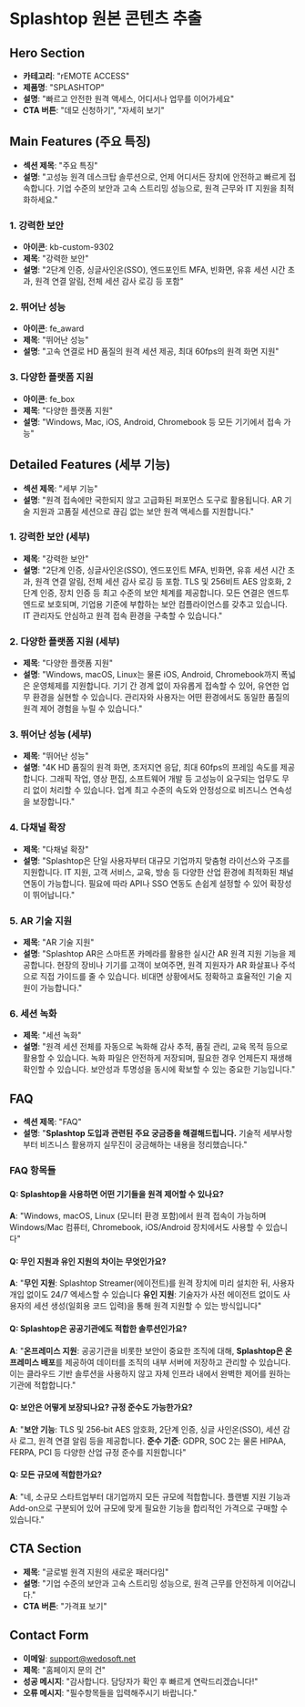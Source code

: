 # Splashtop 원본 콘텐츠 추출

## Hero Section
- **카테고리**: "rEMOTE ACCESS"
- **제품명**: "SPLASHTOP"
- **설명**: "빠르고 안전한 원격 액세스, 어디서나 업무를 이어가세요"
- **CTA 버튼**: "데모 신청하기", "자세히 보기"

## Main Features (주요 특징)
- **섹션 제목**: "주요 특징"
- **설명**: "고성능 원격 데스크탑 솔루션으로, 언제 어디서든 장치에 안전하고 빠르게 접속합니다. 기업 수준의 보안과 고속 스트리밍 성능으로, 원격 근무와 IT 지원을 최적화하세요."

### 1. 강력한 보안
- **아이콘**: kb-custom-9302
- **제목**: "강력한 보안"
- **설명**: "2단계 인증, 싱글사인온(SSO), 엔드포인트 MFA, 빈화면, 유휴 세션 시간 초과, 원격 연결 알림, 전체 세션 감사 로깅 등 포함"

### 2. 뛰어난 성능
- **아이콘**: fe_award
- **제목**: "뛰어난 성능"
- **설명**: "고속 연결로 HD 품질의 원격 세션 제공, 최대 60fps의 원격 화면 지원"

### 3. 다양한 플랫폼 지원
- **아이콘**: fe_box
- **제목**: "다양한 플랫폼 지원"
- **설명**: "Windows, Mac, iOS, Android, Chromebook 등 모든 기기에서 접속 가능"

## Detailed Features (세부 기능)
- **섹션 제목**: "세부 기능"
- **설명**: "원격 접속에만 국한되지 않고 고급화된 퍼포먼스 도구로 활용됩니다. AR 기술 지원과 고품질 세션으로 끊김 없는 보안 원격 액세스를 지원합니다."

### 1. 강력한 보안 (세부)
- **제목**: "강력한 보안"
- **설명**: "2단계 인증, 싱글사인온(SSO), 엔드포인트 MFA, 빈화면, 유휴 세션 시간 초과, 원격 연결 알림, 전체 세션 감사 로깅 등 포함. TLS 및 256비트 AES 암호화, 2단계 인증, 장치 인증 등 최고 수준의 보안 체계를 제공합니다. 모든 연결은 엔드투엔드로 보호되며, 기업용 기준에 부합하는 보안 컴플라이언스를 갖추고 있습니다. IT 관리자도 안심하고 원격 접속 환경을 구축할 수 있습니다."

### 2. 다양한 플랫폼 지원 (세부)
- **제목**: "다양한 플랫폼 지원"
- **설명**: "Windows, macOS, Linux는 물론 iOS, Android, Chromebook까지 폭넓은 운영체제를 지원합니다. 기기 간 경계 없이 자유롭게 접속할 수 있어, 유연한 업무 환경을 실현할 수 있습니다. 관리자와 사용자는 어떤 환경에서도 동일한 품질의 원격 제어 경험을 누릴 수 있습니다."

### 3. 뛰어난 성능 (세부)
- **제목**: "뛰어난 성능"
- **설명**: "4K HD 품질의 원격 화면, 초저지연 응답, 최대 60fps의 프레임 속도를 제공합니다. 그래픽 작업, 영상 편집, 소프트웨어 개발 등 고성능이 요구되는 업무도 무리 없이 처리할 수 있습니다. 업계 최고 수준의 속도와 안정성으로 비즈니스 연속성을 보장합니다."

### 4. 다채널 확장
- **제목**: "다채널 확장"
- **설명**: "Splashtop은 단일 사용자부터 대규모 기업까지 맞춤형 라이선스와 구조를 지원합니다. IT 지원, 고객 서비스, 교육, 방송 등 다양한 산업 환경에 최적화된 채널 연동이 가능합니다. 필요에 따라 API나 SSO 연동도 손쉽게 설정할 수 있어 확장성이 뛰어납니다."

### 5. AR 기술 지원
- **제목**: "AR 기술 지원"
- **설명**: "Splashtop AR은 스마트폰 카메라를 활용한 실시간 AR 원격 지원 기능을 제공합니다. 현장의 장비나 기기를 고객이 보여주면, 원격 지원자가 AR 화살표나 주석으로 직접 가이드를 줄 수 있습니다. 비대면 상황에서도 정확하고 효율적인 기술 지원이 가능합니다."

### 6. 세션 녹화
- **제목**: "세션 녹화"
- **설명**: "원격 세션 전체를 자동으로 녹화해 감사 추적, 품질 관리, 교육 목적 등으로 활용할 수 있습니다. 녹화 파일은 안전하게 저장되며, 필요한 경우 언제든지 재생해 확인할 수 있습니다. 보안성과 투명성을 동시에 확보할 수 있는 중요한 기능입니다."

## FAQ
- **섹션 제목**: "FAQ"
- **설명**: "**Splashtop 도입과 관련된 주요 궁금증을 해결해드립니다.** 기술적 세부사항부터 비즈니스 활용까지 실무진이 궁금해하는 내용을 정리했습니다."

### FAQ 항목들

#### Q: Splashtop을 사용하면 어떤 기기들을 원격 제어할 수 있나요?
**A**: "Windows, macOS, Linux (모니터 환경 포함)에서 원격 접속이 가능하며 Windows/Mac 컴퓨터, Chromebook, iOS/Android 장치에서도 사용할 수 있습니다"

#### Q: 무인 지원과 유인 지원의 차이는 무엇인가요?
**A**: "**무인 지원**: Splashtop Streamer(에이전트)를 원격 장치에 미리 설치한 뒤, 사용자 개입 없이도 24/7 엑세스할 수 있습니다 **유인 지원**: 기술자가 사전 에이전트 없이도 사용자의 세션 생성(일회용 코드 입력)을 통해 원격 지원할 수 있는 방식입니다"

#### Q: Splashtop은 공공기관에도 적합한 솔루션인가요?
**A**: "**온프레미스 지원**: 공공기관을 비롯한 보안이 중요한 조직에 대해, **Splashtop은 온프레미스 배포**를 제공하여 데이터를 조직의 내부 서버에 저장하고 관리할 수 있습니다. 이는 클라우드 기반 솔루션을 사용하지 않고 자체 인프라 내에서 완벽한 제어를 원하는 기관에 적합합니다."

#### Q: 보안은 어떻게 보장되나요? 규정 준수도 가능한가요?
**A**: "**보안 기능**: TLS 및 256‑bit AES 암호화, 2단계 인증, 싱글 사인온(SSO), 세션 감사 로그, 원격 연결 알림 등을 제공합니다. **준수 기준**: GDPR, SOC 2는 물론 HIPAA, FERPA, PCI 등 다양한 산업 규정 준수를 지원합니다"

#### Q: 모든 규모에 적합한가요?
**A**: "네, 소규모 스타트업부터 대기업까지 모든 규모에 적합합니다. 플랜별 지원 기능과 Add-on으로 구분되어 있어 규모에 맞게 필요한 기능을 합리적인 가격으로 구매할 수 있습니다."

## CTA Section
- **제목**: "글로벌 원격 지원의 새로운 패러다임"
- **설명**: "기업 수준의 보안과 고속 스트리밍 성능으로, 원격 근무를 안전하게 이어갑니다."
- **CTA 버튼**: "가격표 보기"

## Contact Form
- **이메일**: support@wedosoft.net
- **제목**: "홈페이지 문의 건"
- **성공 메시지**: "감사합니다. 담당자가 확인 후 빠르게 연락드리겠습니다!"
- **오류 메시지**: "필수항목들을 입력해주시기 바랍니다."